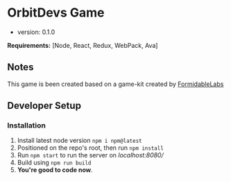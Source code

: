 # OrbitDevs Game

- version: 0.1.0

**Requirements:**
[Node, React, Redux, WebPack, Ava]

## Notes
This game is been created based on a game-kit created by [FormidableLabs ](https://github.com/FormidableLabs/react-game-kit)

## Developer Setup

### Installation
1. Install latest node version `npm i npm@latest`
2. Positioned on the repo's root, then run `npm install`
4. Run `npm start` to run the server on  *localhost:8080/*
5. Build using `npm run build`
6. **You're good to code now**.
